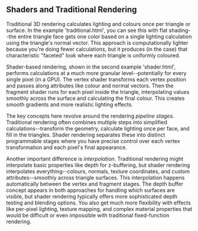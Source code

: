 
## Shaders and Traditional Rendering

Traditional 3D rendering calculates lighting and colours once per triangle or surface. In the example 'traditional.html',
you can see this with flat shading--the entire triangle face gets one color based on a single lighting calculation
using the triangle's normal vector. This approach is computationally lighter because you're doing fewer calculations,
but it produces (in the case) that characteristic "faceted" look where each triangle is uniformly coloured.

Shader-based rendering, shown in the second example 'shader.html', performs calculations at a much more
granular level--potentially for every single pixel (in a GPU). The vertex shader transforms each vertex
position and passes along attributes like colour and normal vectors. Then the fragment shader runs for
each pixel inside the triangle, interpolating values smoothly across the surface and calculating the
final colour. This creates smooth gradients and more realistic lighting effects.

The key concepts here revolve around the rendering *pipeline stages*. Traditional rendering often combines multiple
steps into simplified calculations--transform the geometry, calculate lighting once per face, and fill in the triangles.
Shader rendering separates these into distinct programmable stages where you have precise control over each vertex
transformation and each pixel's final appearance.

Another important difference is *interpolation*. Traditional rendering might interpolate basic properties like depth
for z-buffering, but shader rendering interpolates everything--colours, normals, texture coordinates, and custom
attributes--smoothly across triangle surfaces. This interpolation happens automatically between the vertex and fragment
stages. The depth buffer concept appears in both approaches for handling which surfaces are visible, but shader
rendering typically offers more sophisticated depth testing and blending options. You also get much more flexibility
with effects like per-pixel lighting, texture mapping, and complex material properties that would be difficult or
even impossible with traditional fixed-function rendering.

